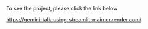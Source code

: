 To see the project, please click the link below

https://gemini-talk-using-streamlit-main.onrender.com/
